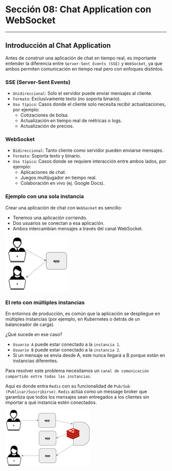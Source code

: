 # Sección 08: Chat Application con WebSocket

---

## Introducción al Chat Application

Antes de construir una aplicación de chat en tiempo real, es importante entender la diferencia entre
`Server-Sent Events (SSE)` y `WebSocket`, ya que ambos permiten comunicación en tiempo real pero con enfoques distintos.

### SSE (Server-Sent Events)

- `Unidireccional`: Solo el servidor puede enviar mensajes al cliente.
- `Formato`: Exclusivamente texto (no soporta binario).
- `Uso típico`: Casos donde el cliente solo necesita recibir actualizaciones, por ejemplo:
    - Cotizaciones de bolsa.
    - Actualización en tiempo real de métricas o logs.
    - Actualización de precios.

### WebSocket

- `Bidireccional`: Tanto cliente como servidor pueden enviarse mensajes.
- `Formato`: Soporta texto y binario.
- `Uso típico`: Casos donde se requiere interacción entre ambos lados, por ejemplo:
    - Aplicaciones de chat.
    - Juegos multijugador en tiempo real.
    - Colaboración en vivo (ej. Google Docs).

### Ejemplo con una sola instancia

Crear una aplicación de chat con `WebSocket` es sencillo:

- Tenemos una aplicación corriendo.
- Dos usuarios se conectan a esa aplicación.
- Ambos intercambian mensajes a través del canal WebSocket.

![01.png](assets/section-08/01.png)

### El reto con múltiples instancias

En entornos de producción, es común que la aplicación se despliegue en múltiples instancias (por ejemplo, en Kubernetes
o detrás de un balanceador de carga).

¿Qué sucede en ese caso?

- `Usuario A` puede estar conectado a la `instancia 1`.
- `Usuario B` puede estar conectado a la `instancia 2`.
- Si un mensaje se envía desde A, este nunca llegará a B porque están en instancias diferentes.

Para resolver este problema necesitamos un `canal de comunicación compartido entre todas las instancias`.

Aquí es donde entra `Redis` con su funcionalidad de `Pub/Sub (Publicar/Suscribirse)`. `Redis` actúa como un message
broker que garantiza que todos los mensajes sean entregados a los clientes sin importar a qué instancia estén
conectados.

![02.png](assets/section-08/02.png)
